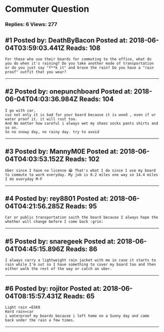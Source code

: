 # Commuter Question

### Replies: 6 Views: 277

## \#1 Posted by: DeathByBacon Posted at: 2018-06-04T03:59:03.441Z Reads: 108

```
For those who use their boards for commuting to the office, what do you do when it's raining? Do you take another mode of transportation or do you just say "f**k it" and brave the rain? Do you have a "rain proof" outfit that you wear?
```

---
## \#2 Posted by: onepunchboard Posted at: 2018-06-04T04:03:36.984Z Reads: 104

```
I go with car, 
cuz not only it is bad for your board because it is wood , even if ur water proof it. it will rust too.
And No matter how careful i always wet my shoes socks pants shirts and so on.
So no snowy day, no rainy day. try to avoid
```

---
## \#3 Posted by: MannyM0E Posted at: 2018-06-04T04:03:53.152Z Reads: 102

```
Uber since I have no license 😂 That's what I do since I use my board to commute to work everyday. My job is 8.2 miles one way so 14.4 miles I do everyday M-F
```

---
## \#4 Posted by: rey8801 Posted at: 2018-06-04T04:21:56.285Z Reads: 95

```
Car or public transportation saith the board because I always hope the whether will change before I come back :grin:
```

---
## \#5 Posted by: snaregeek Posted at: 2018-06-04T04:45:15.896Z Reads: 86

```
I always carry a lightweight rain jacket with me in case it starts to rain while I'm out so I have something to cover my board too and then either walk the rest of the way or catch an uber.
```

---
## \#6 Posted by: rojitor Posted at: 2018-06-04T08:15:57.431Z Reads: 65

```
Light rain =ESK8
Hard rain=car
i waterproof my boards because i left home on a Sunny day and came back under the rain a few times.
```

---
